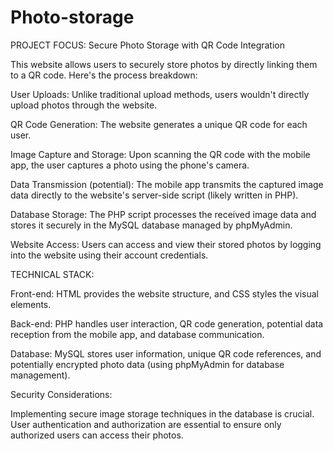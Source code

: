 # Photo-storage
PROJECT FOCUS: Secure Photo Storage with QR Code Integration




This website allows users to securely store photos by directly linking them to a QR code. Here's the process breakdown:

User Uploads: Unlike traditional upload methods, users wouldn't directly upload photos through the website.

QR Code Generation: The website generates a unique QR code for each user.

Image Capture and Storage: Upon scanning the QR code with the mobile app, the user captures a photo using the phone's camera.

Data Transmission (potential): The mobile app transmits the captured image data directly to the website's server-side script (likely written in PHP).

Database Storage: The PHP script processes the received image data and stores it securely in the MySQL database managed by phpMyAdmin.

Website Access: Users can access and view their stored photos by logging into the website using their account credentials.




TECHNICAL STACK:

Front-end: HTML provides the website structure, and CSS styles the visual elements.

Back-end: PHP handles user interaction, QR code generation, potential data reception from the mobile app, and database communication.

Database: MySQL stores user information, unique QR code references, and potentially encrypted photo data (using phpMyAdmin for database management).




Security Considerations:

Implementing secure image storage techniques in the database is crucial.
User authentication and authorization are essential to ensure only authorized users can access their photos.

